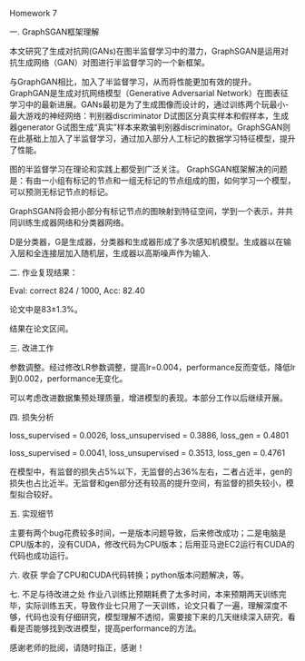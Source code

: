 Homework 7

一. GraphSGAN框架理解

本文研究了生成对抗网(GANs)在图半监督学习中的潜力，GraphSGAN是运用对抗生成网络（GAN）对图进行半监督学习的一个新框架。

与GraphGAN相比，加入了半监督学习，从而将性能更加有效的提升。GraphGAN是生成对抗网络模型（Generative Adversarial Network）在图表征学习中的最新进展。GANs最初是为了生成图像而设计的，通过训练两个玩最小-最大游戏的神经网络：判别器discriminator D试图区分真实样本和假样本，生成器generator G试图生成“真实”样本来欺骗判别器discriminator。GraphSGAN则在此基础上加入了半监督学习，通过加入部分人工标记的数据学习特征模型，提升了性能。

图的半监督学习在理论和实践上都受到广泛关注。 GraphSGAN框架解决的问题是：有由一小组有标记的节点和一组无标记的节点组成的图，如何学习一个模型，可以预测无标记节点的标记。

GraphSGAN将会把小部分有标记节点的图映射到特征空间，学到一个表示，并共同训练生成器网络和分类器网络。

D是分类器，G是生成器，分类器和生成器形成了多次感知机模型。生成器以在输入层和全连接层加入随机层，生成器以高斯噪声作为输入.

二. 作业复现结果：

Eval: correct 824 / 1000, Acc: 82.40

论文中是83±1.3%。

结果在论文区间。

三. 改进工作

参数调整。经过修改LR参数调整，提高lr=0.004，performance反而变低，降低lr到0.002，performance无变化。

可以考虑改进数据集预处理质量，增进模型的表现。本部分工作以后继续开展。

四. 损失分析

loss_supervised = 0.0026, loss_unsupervised = 0.3886, loss_gen = 0.4801 

loss_supervised = 0.0041, loss_unsupervised = 0.3513, loss_gen = 0.4761

在模型中，有监督的损失占5%以下，无监督的占36%左右，二者占近半，gen的损失也占比近半。无监督和gen部分还有较高的提升空间，有监督的损失较小，模型拟合较好。

五. 实现细节

主要有两个bug花费较多时间，一是版本问题导致，后来修改成功；二是电脑是CPU版本的，没有CUDA，修改代码为CPU版本；后用亚马逊EC2运行有CUDA的代码也成功运行。

六. 收获
学会了CPU和CUDA代码转换；python版本问题解决，等。

七. 不足与待改进之处
作业八训练比预期耗费了太多时间，本来预期两天训练完毕，实际训练五天，导致作业七只用了一天训练，论文只看了一遍，理解深度不够，代码也没有仔细研究，模型理解不透彻，需要接下来的几天继续深入研究，看看是否能够找到改进模型，提高performance的方法。

感谢老师的批阅，请随时指正，感谢！

